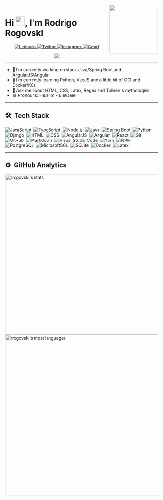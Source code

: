 <!-- <img align="right" height="160em" src="https://i.giphy.com/media/S3Pe5NZqgmE8Tl3NI5/giphy-downsized-large.gif"/> -->
<img align="right" height="160em" src="https://raw.githubusercontent.com/MicaelliMedeiros/micaellimedeiros/master/image/computer-illustration.png"/>
<h1 align="left">Hi <img src="https://raw.githubusercontent.com/kaueMarques/kaueMarques/master/hi.gif" width="30px">, I'm Rodrigo Rogovski</h1>

<div align="center">
  
<a href="https://www.linkedin.com/in/rogovski/" target="_blank">
<img src="https://img.shields.io/badge/-rogovski-blue?style=flat&logo=Linkedin&logoColor=white&link=https://www.linkedin.com/in/rogovski/" alt="Linkedin"/>
</a>
  
<a href="https://twitter.com/RRogovski/" target="_blank">
<img src="https://img.shields.io/badge/-@RRogovski-1ca0f1?style=flat&labelColor=1ca0f1&logo=twitter&logoColor=white&link=https://twitter.com/RRogovski" alt="Twitter"/>
</a>
  
<a href="https://instagram.com/rfrogovski/" target="_blank">
<img src="https://img.shields.io/badge/-@rfrogovski-purple?style=flat&logo=instagram&logoColor=white&link=https://instagram.com/rfrogovski/" alt="Instagram"/>
</a>
  
<a href="mailto:rfrogovski@gmail.com" target="_blank">
<img src="https://img.shields.io/badge/-rrogovski-c14438?style=flat&logo=Gmail&logoColor=white&link=mailto:rfrogovski@gmail.com" alt="Gmail"/>
</a>
  
  
![](https://komarev.com/ghpvc/?username=rrogovski&style=flat&color=828bed)

</div>

<hr>

- 🔭 I’m currently working on stack Java/Spring Boot and AngularJS/Angular
- 🌱 I’m currently learning Python, VueJS and a little bit of OCI and Docker/K8s
- 💬 Ask me about HTML, CSS, Latex, Regex and Tolkien's mythologies
- 😄 Pronouns: He/Him - Ele/Dele

<hr>

## 🛠 &nbsp;Tech Stack

![JavaScript](https://img.shields.io/badge/-JavaScript-05122A?style=flat&logo=javascript)&nbsp;
![TypeScript](https://img.shields.io/badge/-TypeScript-05122A?style=flat&logo=typescript)&nbsp;
![Node.js](https://img.shields.io/badge/-Node.js-05122A?style=flat&logo=node.js)&nbsp;
![Java](https://img.shields.io/badge/-Java-05122A?style=flat&logo=java)&nbsp;
![Spring Boot](https://img.shields.io/badge/-SpringBoot-05122A?style=flat&logo=springboot)&nbsp;
![Python](https://img.shields.io/badge/-Python-05122A?style=flat&logo=python)&nbsp;
![Django](https://img.shields.io/badge/-Django-05122A?style=flat&logo=django)&nbsp;
![HTML](https://img.shields.io/badge/-HTML-05122A?style=flat&logo=HTML5)&nbsp;
![CSS](https://img.shields.io/badge/-CSS-05122A?style=flat&logo=CSS3&logoColor=1572B6)&nbsp;
![AngularJS](https://img.shields.io/badge/-AngularJS-05122A?style=flat&logo=angularjs)&nbsp;
![Angular](https://img.shields.io/badge/-Angular-05122A?style=flat&logo=angular)&nbsp;
![React](https://img.shields.io/badge/-React-05122A?style=flat&logo=react)&nbsp;
![Git](https://img.shields.io/badge/-Git-05122A?style=flat&logo=git)&nbsp;
![GitHub](https://img.shields.io/badge/-GitHub-05122A?style=flat&logo=github)&nbsp;
![Markdown](https://img.shields.io/badge/-Markdown-05122A?style=flat&logo=markdown)&nbsp;
![Visual Studio Code](https://img.shields.io/badge/-Visual%20Studio%20Code-05122A?style=flat&logo=visual-studio-code&logoColor=007ACC)&nbsp;
![Yarn](https://img.shields.io/badge/-Yarn-05122A?style=flat&logo=yarn&logoColor=007ACC)&nbsp;
![NPM](https://img.shields.io/badge/-NPM-05122A?style=flat&logo=npm&logoColor=007ACC)&nbsp;
![PostgreSQL](https://img.shields.io/badge/-PostgreSQL-05122A?style=flat&logo=postgresql)&nbsp;
![MicrosoftSQL](https://img.shields.io/badge/-MicrosoftSQL-05122A?style=flat&logo=microsoftsqlserver)&nbsp;
![SQLite](https://img.shields.io/badge/-SQLite-05122A?style=flat&logo=sqlite)&nbsp;
![Docker](https://img.shields.io/badge/-Docker-05122A?style=flat&logo=docker)&nbsp;
![Latex](https://img.shields.io/badge/-Latex-05122A?style=flat&logo=latex)&nbsp;


<hr>

## ⚙️ &nbsp;GitHub Analytics

<p align="left">
<img width="530em" src="https://github-readme-stats.vercel.app/api?username=rrogovski&show_icons=true&theme=vision-friendly-dark" alt="rrogovski's stats"/>
<img width="530em" src="https://github-readme-stats.vercel.app/api/top-langs/?username=rrogovski&layout=compact&theme=vision-friendly-dark" alt="rrogovski's most languages"/>
</p>

<!--
**rrogovski/rrogovski** is a ✨ _special_ ✨ repository because its `README.md` (this file) appears on your GitHub profile.

Here are some ideas to get you started:

- 🔭 I’m currently working on ...
- 🌱 I’m currently learning Python, VueJS, a little bit of OCI and Docker/K8s
- 👯 I’m looking to collaborate on ...
- 🤔 I’m looking for help with ...
- 💬 Ask me about ...
- 📫 How to reach me: ...
- 😄 Pronouns: ...
- ⚡ Fun fact: ...
-->
